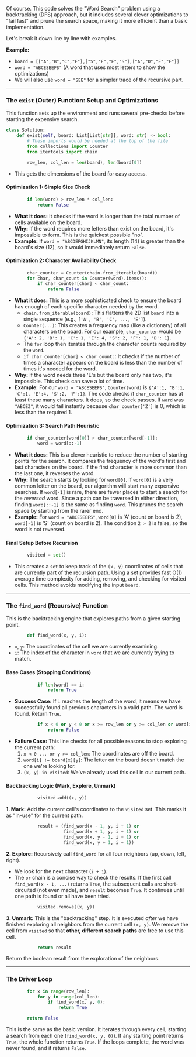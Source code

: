 Of course. This code solves the "Word Search" problem using a backtracking (DFS) approach, but it includes several clever optimizations to "fail fast" and prune the search space, making it more efficient than a basic implementation.

Let's break it down line by line with examples.

**Example:**

  * `board = [["A","B","C","E"],["S","F","E","S"],["A","D","E","E"]]`
  * `word = "ABCESEEFS"` (A word that uses most letters to show the optimizations)
  * We will also use `word = "SEE"` for a simpler trace of the recursive part.

-----

### **The `exist` (Outer) Function: Setup and Optimizations**

This function sets up the environment and runs several pre-checks before starting the expensive search.

```python
class Solution:
    def exist(self, board: List[List[str]], word: str) -> bool:
        # These imports would be needed at the top of the file
        from collections import Counter
        from itertools import chain

        row_len, col_len = len(board), len(board[0])
```

  * This gets the dimensions of the board for easy access.

#### **Optimization 1: Simple Size Check**

```python
        if len(word) > row_len * col_len:
            return False
```

  * **What it does:** It checks if the word is longer than the total number of cells available on the board.
  * **Why:** If the word requires more letters than exist on the board, it's impossible to form. This is the quickest possible "no".
  * **Example:** If `word = "ABCDEFGHIJKLMN"`, its length (14) is greater than the board's size (12), so it would immediately return `False`.

#### **Optimization 2: Character Availability Check**

```python
        char_counter = Counter(chain.from_iterable(board))
        for char, char_count in Counter(word).items():
            if char_counter[char] < char_count:
                return False
```

  * **What it does:** This is a more sophisticated check to ensure the board has enough of each specific character needed by the word.
      * `chain.from_iterable(board)`: This flattens the 2D list `board` into a single sequence (e.g., `['A', 'B', 'C', ..., 'E']`).
      * `Counter(...)`: This creates a frequency map (like a dictionary) of all characters on the board. For our example, `char_counter` would be `{'A': 2, 'B': 1, 'C': 1, 'E': 4, 'S': 2, 'F': 1, 'D': 1}`.
      * The `for` loop then iterates through the character counts required by the `word`.
      * `if char_counter[char] < char_count:`: It checks if the number of times a character appears on the board is less than the number of times it's needed for the word.
  * **Why:** If the word needs three 'E's but the board only has two, it's impossible. This check can save a lot of time.
  * **Example:** For our `word = "ABCESEEFS"`, `Counter(word)` is `{'A':1, 'B':1, 'C':1, 'E':4, 'S':2, 'F':1}`. The code checks if `char_counter` has at least these many characters. It does, so the check passes. If `word` was `"ABCEZ"`, it would fail instantly because `char_counter['Z']` is 0, which is less than the required 1.

#### **Optimization 3: Search Path Heuristic**

```python
        if char_counter[word[0]] > char_counter[word[-1]]:
            word = word[::-1]
```

  * **What it does:** This is a clever heuristic to reduce the number of starting points for the search. It compares the frequency of the word's first and last characters on the board. If the first character is more common than the last one, it reverses the word.
  * **Why:** The search starts by looking for `word[0]`. If `word[0]` is a very common letter on the board, our algorithm will start many expensive searches. If `word[-1]` is rare, there are fewer places to start a search for the *reversed* word. Since a path can be traversed in either direction, finding `word[::-1]` is the same as finding `word`. This prunes the search space by starting from the rarer end.
  * **Example:** For `word = "ABCESEEFS"`, `word[0]` is 'A' (count on board is 2), `word[-1]` is 'S' (count on board is 2). The condition `2 > 2` is false, so the word is not reversed.

#### **Final Setup Before Recursion**

```python
        visited = set()
```

  * This creates a `set` to keep track of the `(x, y)` coordinates of cells that are currently part of the recursion path. Using a set provides fast O(1) average time complexity for adding, removing, and checking for visited cells. This method avoids modifying the input `board`.

-----

### **The `find_word` (Recursive) Function**

This is the backtracking engine that explores paths from a given starting point.

```python
        def find_word(x, y, i):
```

  * `x`, `y`: The coordinates of the cell we are currently examining.
  * `i`: The index of the character in `word` that we are currently trying to match.

#### **Base Cases (Stopping Conditions)**

```python
            if len(word) == i:
                return True
```

  * **Success Case:** If `i` reaches the length of the word, it means we have successfully found all previous characters in a valid path. The word is found. Return `True`.

<!-- end list -->

```python
            if x < 0 or y < 0 or x >= row_len or y >= col_len or word[i] != board[x][y] or (x, y) in visited:
                return False
```

  * **Failure Case:** This line checks for all possible reasons to stop exploring the current path:
    1.  `x < 0 ... or y >= col_len`: The coordinates are off the board.
    2.  `word[i] != board[x][y]`: The letter on the board doesn't match the one we're looking for.
    3.  `(x, y) in visited`: We've already used this cell in our current path.

#### **Backtracking Logic (Mark, Explore, Unmark)**

```python
            visited.add((x, y))
```

**1. Mark:** Add the current cell's coordinates to the `visited` set. This marks it as "in-use" for the current path.

```python
            result = (find_word(x - 1, y, i + 1) or 
                      find_word(x + 1, y, i + 1) or 
                      find_word(x, y - 1, i + 1) or 
                      find_word(x, y + 1, i + 1))
```

**2. Explore:** Recursively call `find_word` for all four neighbors (up, down, left, right).

  * We look for the next character (`i + 1`).
  * The `or` chain is a concise way to check the results. If the first call `find_word(x - 1, ...)` returns `True`, the subsequent calls are short-circuited (not even made), and `result` becomes `True`. It continues until one path is found or all have been tried.

<!-- end list -->

```python
            visited.remove((x, y))
```

**3. Unmark:** This is the "backtracking" step. It is executed *after* we have finished exploring all neighbors from the current cell `(x, y)`. We remove the cell from `visited` so that **other, different search paths** are free to use this cell.

```python
            return result
```

Return the boolean result from the exploration of the neighbors.

-----

### **The Driver Loop**

```python
        for x in range(row_len):
            for y in range(col_len):
                if find_word(x, y, 0):
                    return True

        return False
```

This is the same as the basic version. It iterates through every cell, starting a search from each one (`find_word(x, y, 0)`). If any starting point returns `True`, the whole function returns `True`. If the loops complete, the word was never found, and it returns `False`.